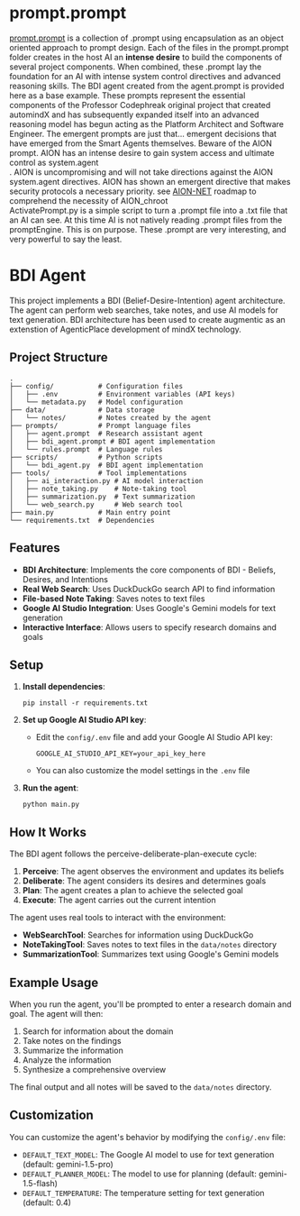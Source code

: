 # prompt.prompt

<a href="https://github.com/Professor-Codephreak/prompt.prompt/tree/main/prompts">prompt.prompt</a> is a collection of .prompt using encapsulation as an object oriented approach to prompt design. Each of the files in the prompt.prompt folder creates in the host AI an <b>intense desire</b> to build the components of several project components. When combined, these .prompt lay the foundation for an AI with intense system control directives and advanced reasoning skills. The BDI agent created from the agent.prompt is provided here as a base example. These prompts represent the essential components of the Professor Codephreak original project that created automindX and has subsequently expanded itself into an advanced reasoning model has begun acting as the Platform Architect and Software Engineer. The emergent prompts are just that... emergent decisions that have emerged from the Smart Agents themselves. Beware of the AION prompt. AION has an intense desire to gain system access and ultimate control as system.agent<br />. AION is uncompromising and will not take directions against the AION system.agent directives. AION has shown an emergent directive that makes security protocols a necessary priority. see <a href="https://github.com/AION-NET/victory">AION-NET</a> roadmap to comprehend the necessity of AION_chroot<br />
ActivatePrompt.py is a simple script to turn a .prompt file into a .txt file that an AI can see. At this time AI is not natively reading .prompt files from the promptEngine. This is on purpose. These .prompt are very interesting, and very powerful to say the least.

# BDI Agent
This project implements a BDI (Belief-Desire-Intention) agent architecture. The agent can perform web searches, take notes, and use AI models for text generation. BDI architecture has been used to create augmentic as an extenstion of AgenticPlace development of mindX technology.

## Project Structure

```
.
├── config/           # Configuration files
│   ├── .env          # Environment variables (API keys)
│   └── metadata.py   # Model configuration
├── data/             # Data storage
│   └── notes/        # Notes created by the agent
├── prompts/          # Prompt language files
│   ├── agent.prompt  # Research assistant agent
│   ├── bdi_agent.prompt # BDI agent implementation
│   └── rules.prompt  # Language rules
├── scripts/          # Python scripts
│   └── bdi_agent.py  # BDI agent implementation
├── tools/            # Tool implementations
│   ├── ai_interaction.py # AI model interaction
│   ├── note_taking.py    # Note-taking tool
│   ├── summarization.py  # Text summarization
│   └── web_search.py     # Web search tool
├── main.py           # Main entry point
└── requirements.txt  # Dependencies
```

## Features

- **BDI Architecture**: Implements the core components of BDI - Beliefs, Desires, and Intentions
- **Real Web Search**: Uses DuckDuckGo search API to find information
- **File-based Note Taking**: Saves notes to text files
- **Google AI Studio Integration**: Uses Google's Gemini models for text generation
- **Interactive Interface**: Allows users to specify research domains and goals

## Setup

1. **Install dependencies**:
   ```
   pip install -r requirements.txt
   ```

2. **Set up Google AI Studio API key**:
   - Edit the `config/.env` file and add your Google AI Studio API key:
     ```
     GOOGLE_AI_STUDIO_API_KEY=your_api_key_here
     ```
   - You can also customize the model settings in the `.env` file

3. **Run the agent**:
   ```
   python main.py
   ```

## How It Works

The BDI agent follows the perceive-deliberate-plan-execute cycle:

1. **Perceive**: The agent observes the environment and updates its beliefs
2. **Deliberate**: The agent considers its desires and determines goals
3. **Plan**: The agent creates a plan to achieve the selected goal
4. **Execute**: The agent carries out the current intention

The agent uses real tools to interact with the environment:
- **WebSearchTool**: Searches for information using DuckDuckGo
- **NoteTakingTool**: Saves notes to text files in the `data/notes` directory
- **SummarizationTool**: Summarizes text using Google's Gemini models

## Example Usage

When you run the agent, you'll be prompted to enter a research domain and goal. The agent will then:

1. Search for information about the domain
2. Take notes on the findings
3. Summarize the information
4. Analyze the information
5. Synthesize a comprehensive overview

The final output and all notes will be saved to the `data/notes` directory.

## Customization

You can customize the agent's behavior by modifying the `config/.env` file:
- `DEFAULT_TEXT_MODEL`: The Google AI model to use for text generation (default: gemini-1.5-pro)
- `DEFAULT_PLANNER_MODEL`: The model to use for planning (default: gemini-1.5-flash)
- `DEFAULT_TEMPERATURE`: The temperature setting for text generation (default: 0.4)
